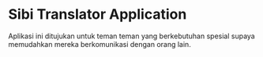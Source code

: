 # Sibi Translator Application

Aplikasi ini ditujukan untuk teman teman yang berkebutuhan spesial supaya memudahkan mereka berkomunikasi dengan orang lain.
